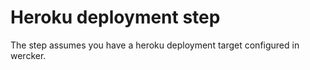 # Heroku deployment step

The step assumes you have a heroku deployment target configured in wercker.

